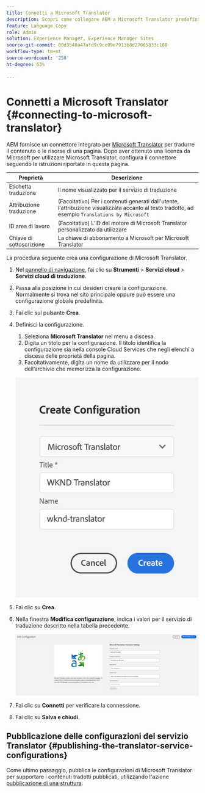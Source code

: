```yaml
---
title: Connetti a Microsoft Translator
description: Scopri come collegare AEM a Microsoft Translator predefinito per automatizzare il flusso di lavoro di traduzione.
feature: Language Copy
role: Admin
solution: Experience Manager, Experience Manager Sites
source-git-commit: 80d3540a47afd9c9cc09e7913b8d27065833c180
workflow-type: tm+mt
source-wordcount: '258'
ht-degree: 63%

---
```


# Connetti a Microsoft Translator {#connecting-to-microsoft-translator}

AEM fornisce un connettore integrato per [Microsoft Translator](https://www.microsoft.com/it-it/translator/business/) per tradurre il contenuto o le risorse di una pagina. Dopo aver ottenuto una licenza da Microsoft per utilizzare Microsoft Translator, configura il connettore seguendo le istruzioni riportate in questa pagina.

| Proprietà | Descrizione |
|---|---|
| Etichetta traduzione | Il nome visualizzato per il servizio di traduzione |
| Attribuzione traduzione | (Facoltativo) Per i contenuti generati dall&#39;utente, l&#39;attribuzione visualizzata accanto al testo tradotto, ad esempio `Translations by Microsoft` |
| ID area di lavoro | (Facoltativo) L’ID del motore di Microsoft Translator personalizzato da utilizzare |
| Chiave di sottoscrizione | La chiave di abbonamento a Microsoft per Microsoft Translator |

La procedura seguente crea una configurazione di Microsoft Translator.

1. Nel [pannello di navigazione,](/help/sites-authoring/basic-handling.md#first-steps) fai clic su **Strumenti** > **Servizi cloud** > **Servizi cloud di traduzione**.
1. Passa alla posizione in cui desideri creare la configurazione. Normalmente si trova nel sito principale oppure può essere una configurazione globale predefinita.
1. Fai clic sul pulsante **Crea**.
1. Definisci la configurazione.
   1. Seleziona **Microsoft Translator** nel menu a discesa.
   1. Digita un titolo per la configurazione. Il titolo identifica la configurazione sia nella console Cloud Services che negli elenchi a discesa delle proprietà della pagina.
   1. Facoltativamente, digita un nome da utilizzare per il nodo dell’archivio che memorizza la configurazione.

   ![Creare una configurazione di traduzione](assets/create-translation-config.png)

1. Fai clic su **Crea**.
1. Nella finestra **Modifica configurazione**, indica i valori per il servizio di traduzione descritto nella tabella precedente.

   ![Modificare la configurazione della traduzione](assets/msft-config-ui.png)

1. Fai clic su **Connetti** per verificare la connessione.
1. Fai clic su **Salva e chiudi**.

## Pubblicazione delle configurazioni del servizio Translator {#publishing-the-translator-service-configurations}

Come ultimo passaggio, pubblica le configurazioni di Microsoft Translator per supportare i contenuti tradotti pubblicati, utilizzando l&#39;azione [pubblicazione di una struttura](/help/sites-authoring/publishing-pages.md#publishing-and-unpublishing-a-tree).

